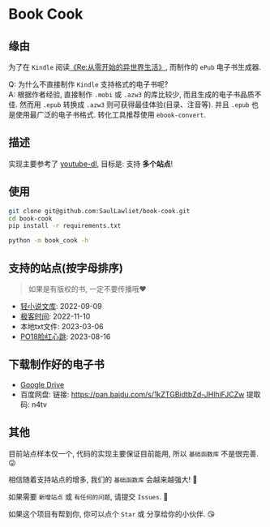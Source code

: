 # Book Cook

## 缘由

为了在 `Kindle` 阅读[《Re:从零开始的异世界生活》](https://www.wenku8.net/book/1861.htm),
而制作的 `ePub` 电子书生成器.

Q: 为什么不直接制作 `Kindle` 支持格式的电子书呢?  
A: 根据作者经验, 直接制作 `.mobi` 或 `.azw3` 的库比较少, 而且生成的电子书品质不佳.
然而用 `.epub` 转换成 `.azw3` 则可获得最佳体验(目录、注音等).
并且 `.epub` 也是使用最广泛的电子书格式.
转化工具推荐使用 `ebook-convert`.

## 描述

实现主要参考了 [youtube-dl](https://github.com/ytdl-org/youtube-dl),
目标是: 支持 **多个站点**!

## 使用

```sh
git clone git@github.com:SaulLawliet/book-cook.git
cd book-cook
pip install -r requirements.txt

python -m book_cook -h
```

## 支持的站点(按字母排序)

> 如果是有版权的书, 一定不要传播哦❤️

- [轻小说文库](https://www.wenku8.net/index.php): 2022-09-09
- [极客时间](https://time.geekbang.org/): 2022-11-10
- 本地txt文件: 2023-03-06
- [PO18脸红心跳](https://po18.tw/): 2023-08-16

## 下载制作好的电子书

- [Google Drive](https://drive.google.com/drive/folders/1f2_lH86DJ1Go-iWv1852mrdD_Wsn4QX5?usp=sharing)
- 百度网盘: 链接: https://pan.baidu.com/s/1kZTGBidtbZd-JHlhiFJCZw 提取码: n4tv

## 其他

目前站点样本仅一个, 代码的实现主要保证目前能用, 所以 `基础函数库` 不是很完善. 😛

相信随着支持站点的增多, 我们的 `基础函数库` 会越来越强大! 🤩

如果需要 `新增站点` 或 `有任何的问题`, 请提交 `Issues`. 🥰

如果这个项目有帮到你, 你可以点个 `Star` 或 分享给你的小伙伴. 😘
